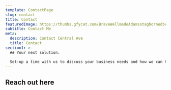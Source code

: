 ```yaml
---
template: ContactPage
slug: contact
title: Contact
featuredImage: https://thumbs.gfycat.com/BraveWellmadeAdamsstaghornedbeetle-size_restricted.gif
subtitle: Contact Me
meta:
  description: Contact Central Ave
  title: Contact
section1: >-
  ## Your next solution.

  Set-up a time with us to discuss your business needs and how we can help you grow.
---
```


## Reach out here
